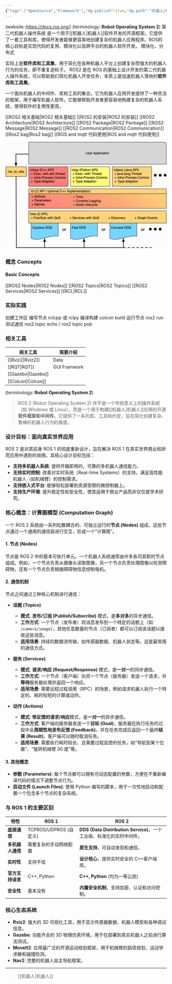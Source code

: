 ```yaml
---
{"tags":["OpenSource","Framework"],"dg-publish":true,"dg-path":"机器人/ROS 2.md","permalink":"/机器人/ROS 2/","dgPassFrontmatter":true,"noteIcon":"","created":"2025-08-28T21:52:03.722+08:00","updated":"2025-08-28T21:53:12.776+08:00"}
---
```


(website::https://docs.ros.org/)
(terminology::**Robot Operating System 2**)  第二代机器人操作系统
是一个用于[[机器人\|机器人]]软件开发的开源框架。它提供了一套工具和库，使得开发者能够更容易地创建复杂的机器人应用程序。ROS的核心目标是实现代码的复用、模块化以及跨平台的机器人软件开发。
模块化、分布式

实际上是**软件库和工具集**，用于简化在各种机器人平台上创建复杂而强大的机器人行为的任务，即不重复造轮子。
ROS2 是在 ROS 的基础上设计开发的第二代机器人操作系统，可以帮助我们简化机器人开发任务，本质上是加速机器人落地的**软件库和工具集**。

一个面向机器人的中间件、库和工具的集合。它为机器人应用开发提供了一种灵活的框架，用于编写机器人软件。它能够帮助开发者更容易地构建复杂的机器人系统，使得软件的复用性更高，

[[ROS2 相关基础\|ROS2 相关基础]]
[[ROS2 的安装\|ROS2 的安装]]
[[ROS2 Architecture\|ROS2 Architecture]]
[[ROS2 Package\|ROS2 Package]]
[[ROS2 Message\|ROS2 Message]]
[[ROS2 Communication\|ROS2 Communication]]
[[Ros2 bag\|Ros2 bag]]
[[ROS and mqtt 代码使用\|ROS and mqtt 代码使用]]

![Pasted image 20250501214912.png](../img/user/Functional%20files/Photo%20Resources/Pasted%20image%2020250501214912.png)


### 概念 Concepts 
#### Basic Concepts 
[[ROS2 Nodes\|ROS2 Nodes]]
[[ROS2 Topics\|ROS2 Topics]]
[[ROS2 Services\|ROS2 Services]]
[[RCL\|RCL]]

### 实际实践
创建工作区
编写节点 rclcpp 或 rclpy 
编译构建 colcon build 
运行节点 ros2 run
测试通信 ros2 topic echo / ros2 topic pub
 
### 相关工具





| 相关工具       | 简要介绍         |
| ---------- | ------------ |
| [[Rviz2\|Rviz2]]  | Data         |
| [[RQT\|RQT]]    | GUI Framwork |
| [[Gazebo\|Gazebo]] |              |
| [[Colcon\|Colcon]] |              |




(terminology::**Robot Operating System 2**)
> ROS 2 (Robot Operating System 2) 并不是一个传统意义上的操作系统（如 Windows 或 Linux），而是一个用于构建[[机器人\|机器人]]应用的开源**软件框架和中间件**。它提供了一系列库、工具和约定，旨在简化创建复杂、鲁棒的机器人行为的难度。

### 设计目标：面向真实世界应用

ROS 2 是对其前身 ROS 1 的彻底重新设计，旨在解决 ROS 1 在真实世界商业和研究应用中遇到的局限。其核心设计目标包括：

- **支持多机器人系统**: 提供开箱即用的、可靠的多机器人通信能力。
- **支持实时控制**: 改善对实时系统（Real-time Systems）的支持，满足高性能机器人（如机械臂）的控制需求。
- **支持嵌入式平台**: 能够轻松部署到资源受限的微控制器上。
- **支持生产环境**: 提升稳定性和安全性，使其适用于商业产品而非仅仅是学术研究。

### 核心概念：计算图模型 (Computation Graph)

一个 ROS 2 系统由一系列松散耦合的、可独立运行的**节点 (Nodes)** 组成，这些节点通过一个通用的通信层进行交互，形成一个“计算图”。

#### 1. 节点 (Nodes)

节点是 ROS 2 中的基本可执行单元。一个机器人系统通常由许多各司其职的节点组成。例如，一个节点负责从摄像头读取图像，另一个节点负责处理图像以检测障碍物，还有一个节点负责根据障碍物信息控制电机。

#### 2. 通信机制

节点之间通过三种核心机制进行通信：

- **话题 (Topics)**
    - **模式**: **发布/订阅 (Publish/Subscribe)** 模式，是**多对多**的异步通信。
    - **工作方式**: 一个节点（发布者）将消息发布到一个特定的话题上（如 `/camera/image`），其他任意数量的节点（订阅者）都可以订阅该话题以接收这些消息。
    - **适用场景**: 持续的数据流传输，如传感器数据、机器人状态等。这是最常用的通信方式。

- **服务 (Services)**
    - **模式**: **请求/响应 (Request/Response)** 模式，是**一对一**的同步通信。
    - **工作方式**: 一个节点（客户端）向另一个节点（服务器）发送一个请求，并**等待**服务器处理并返回一个响应。
    - **适用场景**: 需要远程过程调用（RPC）的场景，例如请求机器人执行一个特定的、耗时较短的计算或动作。

- **动作 (Actions)**
    - **模式**: **带反馈的请求/响应**模式，是**一对一**的异步通信。
    - **工作方式**: 客户端向服务器发送一个**目标 (Goal)**，服务器在执行任务的过程中会**周期性地发布反馈 (Feedback)**，并在任务完成后返回一个最终**结果 (Result)**。客户端可以随时取消任务。
    - **适用场景**: 需要执行耗时较长、且需要过程监控的任务，如“导航到某个位置”、“旋转机械臂 30 度”等。

#### 3. 其他概念

- **参数 (Parameters)**: 每个节点都可以拥有可动态配置的参数，方便在不重新编译代码的情况下调整节点行为。
- **启动文件 (Launch Files)**: 使用 Python 编写的脚本，用于一次性地启动和配置一个包含多个节点的复杂系统。

### 与 ROS 1 的主要区别

| 特性             | ROS 1                                  | ROS 2                                                              |
|------------------|----------------------------------------|--------------------------------------------------------------------|
| **底层通信**     | TCPROS/UDPROS (自定义)                 | **DDS (Data Distribution Service)**，一个工业级、标准化的实时中间件。 |
| **多机器人通信** | 需要复杂的手动网络配置                 | **原生支持**，可自动发现和通信。                                   |
| **实时性**       | 支持不佳                               | **设计核心**，提供实时安全的 C++客户端库。                          |
| **官方支持语言** | C++, Python                            | **C++, Python** (均为一等公民)                                     |
| **安全性**       | 基本没有                               | **内置安全机制**，支持加密、认证和访问控制。                         |

### 核心生态系统

- **Rviz2**: 强大的 3D 可视化工具，用于显示传感器数据、机器人模型和各种调试信息。
- **Gazebo**: 功能齐全的 3D 物理仿真环境，用于在部署到真实机器人之前进行算法测试。
- **MoveIt2**: 应用最广泛的开源运动规划框架，用于机械臂的路径规划、运动学求解和碰撞检测。
- **Nav2**: 完整的机器人自主导航框架。

---

> [[机器人\|机器人]]


